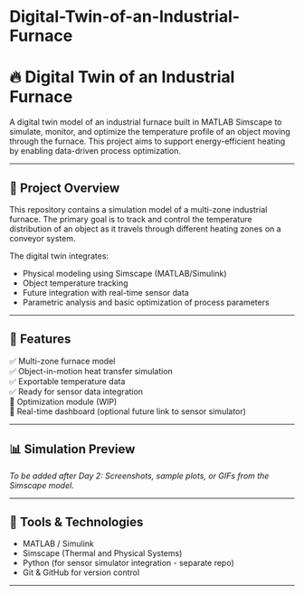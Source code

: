 # Digital-Twin-of-an-Industrial-Furnace
# 🔥 Digital Twin of an Industrial Furnace

A digital twin model of an industrial furnace built in MATLAB Simscape to simulate, monitor, and optimize the temperature profile of an object moving through the furnace. This project aims to support energy-efficient heating by enabling data-driven process optimization.

---

## 📌 Project Overview

This repository contains a simulation model of a multi-zone industrial furnace. The primary goal is to track and control the temperature distribution of an object as it travels through different heating zones on a conveyor system.

The digital twin integrates:
- Physical modeling using Simscape (MATLAB/Simulink)
- Object temperature tracking
- Future integration with real-time sensor data
- Parametric analysis and basic optimization of process parameters

---

## 🧱 Features

✅ Multi-zone furnace model  
✅ Object-in-motion heat transfer simulation  
✅ Exportable temperature data  
✅ Ready for sensor data integration  
🚧 Optimization module (WIP)  
🚧 Real-time dashboard (optional future link to sensor simulator)

---

## 📊 Simulation Preview

*To be added after Day 2: Screenshots, sample plots, or GIFs from the Simscape model.*

---

## 🧰 Tools & Technologies

- MATLAB / Simulink
- Simscape (Thermal and Physical Systems)
- Python (for sensor simulator integration - separate repo)
- Git & GitHub for version control

---



